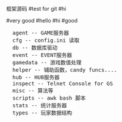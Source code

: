 框架源码
#test for git
#hi

#very good
#hello
#hi
#good
<pre>
  agent -- GAME服务器
  cfg -- config.ini 读取
  db -- 数据库驱动
  event -- EVENT服务器
  gamedata -- 游戏数值处理
  helper -- 辅助函数，candy funcs....
  hub -- HUB服务器
  inspect -- Telnet Console for GS
  misc -- 算法等
  scripts -- awk bash 脚本
  stats -- 统计服务器
  types -- 玩家数据结构
</pre>
